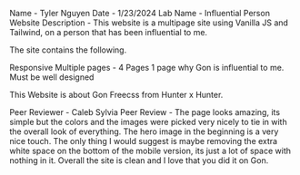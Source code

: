 Name - Tyler Nguyen
Date - 1/23/2024
Lab Name - Influential Person Website
Description - This website is a multipage site using Vanilla JS and Tailwind, on a person that has been influential to me. 

The site contains the following.

Responsive
Multiple pages - 4 Pages
1 page why Gon is influential to me.
Must be well designed 

This Website is about Gon Freecss from Hunter x Hunter.

Peer Reviewer - Caleb Sylvia
Peer Review - The page looks amazing, its simple but the colors and the images were picked very nicely to tie in with the overall look of everything. The hero image in the beginning is a very nice touch. The only thing I would suggest is maybe removing the extra white space on the bottom of the mobile version, its just a lot of space with nothing in it. Overall the site is clean and I love that you did it on Gon.
